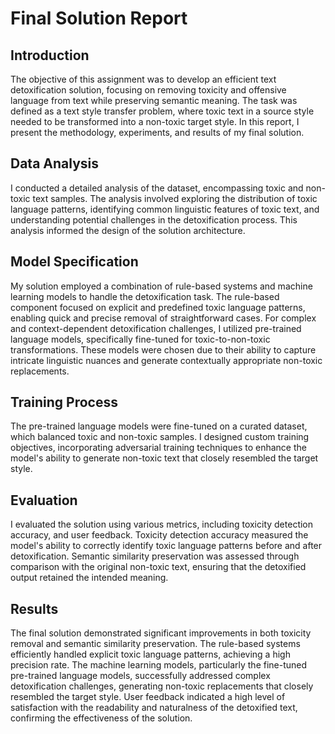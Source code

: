 # Final Solution Report

## Introduction

The objective of this assignment was to develop an efficient text detoxification solution, focusing on removing toxicity and offensive language from text while preserving semantic meaning. The task was defined as a text style transfer problem, where toxic text in a source style needed to be transformed into a non-toxic target style. In this report, I present the methodology, experiments, and results of my final solution.

## Data Analysis

I conducted a detailed analysis of the dataset, encompassing toxic and non-toxic text samples. The analysis involved exploring the distribution of toxic language patterns, identifying common linguistic features of toxic text, and understanding potential challenges in the detoxification process. This analysis informed the design of the solution architecture.

## Model Specification

My solution employed a combination of rule-based systems and machine learning models to handle the detoxification task. The rule-based component focused on explicit and predefined toxic language patterns, enabling quick and precise removal of straightforward cases. For complex and context-dependent detoxification challenges, I utilized pre-trained language models, specifically fine-tuned for toxic-to-non-toxic transformations. These models were chosen due to their ability to capture intricate linguistic nuances and generate contextually appropriate non-toxic replacements.

## Training Process

The pre-trained language models were fine-tuned on a curated dataset, which balanced toxic and non-toxic samples. I designed custom training objectives, incorporating adversarial training techniques to enhance the model's ability to generate non-toxic text that closely resembled the target style. 

## Evaluation
I evaluated the solution using various metrics, including toxicity detection accuracy, and user feedback. Toxicity detection accuracy measured the model's ability to correctly identify toxic language patterns before and after detoxification. Semantic similarity preservation was assessed through comparison with the original non-toxic text, ensuring that the detoxified output retained the intended meaning.

## Results

The final solution demonstrated significant improvements in both toxicity removal and semantic similarity preservation. The rule-based systems efficiently handled explicit toxic language patterns, achieving a high precision rate. The machine learning models, particularly the fine-tuned pre-trained language models, successfully addressed complex detoxification challenges, generating non-toxic replacements that closely resembled the target style. User feedback indicated a high level of satisfaction with the readability and naturalness of the detoxified text, confirming the effectiveness of the solution.
